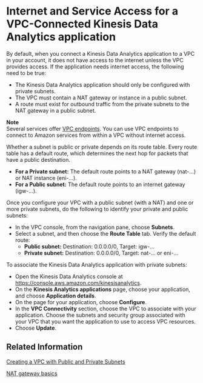 # Internet and Service Access for a VPC\-Connected Kinesis Data Analytics application<a name="vpc-internet"></a>

By default, when you connect a Kinesis Data Analytics application to a VPC in your account, it does not have access to the internet unless the VPC provides access\. If the application needs internet access, the following need to be true:
+ The Kinesis Data Analytics application should only be configured with private subnets\.
+ The VPC must contain a NAT gateway or instance in a public subnet\.
+ A route must exist for outbound traffic from the private subnets to the NAT gateway in a public subnet\.

**Note**  
Several services offer [VPC endpoints](https://docs.aws.amazon.com/vpc/latest/userguide/vpc-endpoints.html)\. You can use VPC endpoints to connect to Amazon services from within a VPC without internet access\. 

Whether a subnet is public or private depends on its route table\. Every route table has a default route, which determines the next hop for packets that have a public destination\.
+ **For a Private subnet:** The default route points to a NAT gateway \(nat\-\.\.\.\) or NAT instance \(eni\-\.\.\.\)\.
+ **For a Public subnet:** The default route points to an internet gateway \(igw\-\.\.\.\)\.

Once you configure your VPC with a public subnet \(with a NAT\) and one or more private subnets, do the following to identify your private and public subnets:
+ In the VPC console, from the navigation pane, choose **Subnets**\.
+ Select a subnet, and then choose the **Route Table** tab\. Verify the default route:
  + **Public subnet:** Destination: 0\.0\.0\.0/0, Target: igw\-…
  + **Private subnet:** Destination: 0\.0\.0\.0/0, Target: nat\-… or eni\-…

To associate the Kinesis Data Analytics application with private subnets:
+ Open the Kinesis Data Analytics console at [ https://console\.aws\.amazon\.com/kinesisanalytics](https://console.aws.amazon.com/kinesisanalytics)\.
+ On the **Kinesis Analytics applications** page, choose your application, and choose **Application details**\.
+ On the page for your application, choose **Configure**\.
+ In the **VPC Connectivity** section, choose the VPC to associate with your application\. Choose the subnets and security group associated with your VPC that you want the application to use to access VPC resources\.
+ Choose **Update**\.

## Related Information<a name="vpc-internet-related"></a>

[Creating a VPC with Public and Private Subnets](https://docs.aws.amazon.com/vpc/latest/userguide/VPC_Scenario2.html)

[NAT gateway basics](https://docs.aws.amazon.com/vpc/latest/userguide/vpc-nat-gateway.html#nat-gateway-basics)